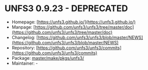 # UNFS3 0.9.23 - DEPRECATED
 - Homepage: [https://unfs3.github.io/](https://unfs3.github.io/)
 - Manpage: [https://github.com/unfs3/unfs3/tree/master/doc](https://github.com/unfs3/unfs3/tree/master/doc)
 - Changelog: [https://github.com/unfs3/unfs3/blob/master/NEWS](https://github.com/unfs3/unfs3/blob/master/NEWS)
 - Repository: [https://github.com/unfs3/unfs3/commits](https://github.com/unfs3/unfs3/commits)
 - Package: [master/make/pkgs/unfs3/](https://github.com/Freetz-NG/freetz-ng/tree/master/make/pkgs/unfs3/)
 - Maintainer: -

